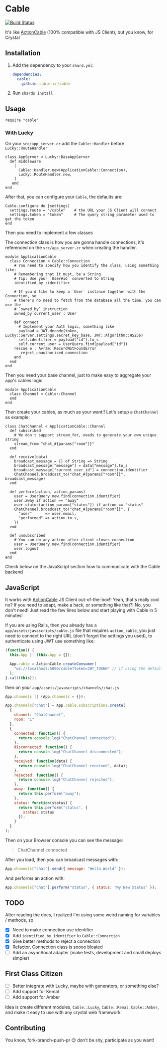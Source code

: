# Cable

[![Build Status](https://travis-ci.com/cable-cr/cable.svg?branch=master)](https://travis-ci.com/cable-cr/cable)

It's like [ActionCable](https://guides.rubyonrails.org/action_cable_overview.html) (100% compatible with JS Client), but you know, for Crystal

## Installation

1. Add the dependency to your `shard.yml`:

   ```yaml
   dependencies:
     cable:
       github: cable-cr/cable
   ```

2. Run `shards install`

## Usage

```crystal
require "cable"
```

### With Lucky

On your `src/app_server.cr` add the `Cable::Handler` before `Lucky::RouteHandler`

```crystal
class AppServer < Lucky::BaseAppServer
  def middleware
    [
      Cable::Handler.new(ApplicationCable::Connection),
      Lucky::RouteHandler.new,
    ]
   end
end
```

After that, you can configure your `Cable`, the defaults are:

```crystal
Cable.configure do |settings|
  settings.route = "/cable"    # the URL your JS Client will connect
  settings.token = "token"     # The query string parameter used to get the token
end
```

Then you need to implement a few classes

The connection class is how you are gonna handle connections, it's referenced on the `src/app_server.cr` when creating the handler.

```crystal
module ApplicationCable
  class Connection < Cable::Connection
    # You need to specify how you identify the class, using something like:
    # Remembering that it must, be a String
    # Tip: Use your `User#id` converted to String
    identified_by :identifier

    # If you'd like to keep a `User` instance together with the Connection, so
    # there's no need to fetch from the database all the time, you can use the
    # `owned_by` instruction
    owned_by current_user : User

    def connect
      # Implement your Auth logic, something like
      payload = JWT.decode(token, Lucky::Server.settings.secret_key_base, JWT::Algorithm::HS256)
      self.identifier = payload["id"].to_s
      self.current_user = UserQuery.find(payload["id"])
    rescue e : Avram::RecordNotFoundError
       reject_unauthorized_connection
    end
  end
end
```

Then you need your base channel, just to make easy to aggregate your app's cables logic

```crystal
module ApplicationCable
  class Channel < Cable::Channel
  end
end
```

Then create your cables, as much as your want!! Let's setup a `ChatChannel` as example:

```crystal
class ChatChannel < ApplicationCable::Channel
  def subscribed
    # We don't support stream_for, needs to generate your own unique string
    stream_from "chat_#{params["room"]}"
  end

  def receive(data)
    broadcast_message = {} of String => String
    broadcast_message["message"] = data["message"].to_s
    broadcast_message["current_user_id"] = connection.identifier
    ChatChannel.broadcast_to("chat_#{params["room"]}", broadcast_message)
  end

  def perform(action, action_params)
    user = UserQuery.new.find(connection.identifier)
    user.away if action == "away"
    user.status(action_params["status"]) if action == "status"
    ChatChannel.broadcast_to("chat_#{params["room"]}", {
      "user"      => user.email,
      "performed" => action.to_s,
    })
  end

  def unsubscribed
    # You can do any action after client closes connection
    user = UserQuery.new.find(connection.identifier)
    user.logout
  end
end
```

Check below on the JavaScript section how to communicate with the Cable backend

## JavaScript

It works with [ActionCable](https://www.npmjs.com/package/actioncable) JS Client out-of-the-box!! Yeah, that's really cool no? If you need to adapt, make a hack, or something like that?! No, you don't need! Just read the few lines below and start playing with Cable in 5 minutes!

If you are using Rails, then you already has a `app/assets/javascripts/cable.js` file that requires `action_cable`, you just need to connect to the right URL (don't forgot the settings you used), to authenticate using JWT use something like:

```js
(function() {
  this.App || (this.App = {});

  App.cable = ActionCable.createConsumer(
    "ws://localhost:5000/cable?token=JWT_TOKEN" // if using the default options
  );
}.call(this));
```

then on your `app/assets/javascripts/channels/chat.js`

```js
App.channels || (App.channels = {});

App.channels["chat"] = App.cable.subscriptions.create(
  {
    channel: "ChatChannel",
    room: "1"
  },
  {
    connected: function() {
      return console.log("ChatChannel connected");
    },
    disconnected: function() {
      return console.log("ChatChannel disconnected");
    },
    received: function(data) {
      return console.log("ChatChannel received", data);
    },
    rejected: function() {
      return console.log("ChatChannel rejected");
    },
    away: function() {
      return this.perform("away");
    },
    status: function(status) {
      return this.perform("status", {
        status: status
      });
    }
  }
);
```

Then on your Browser console you can see the message:

> ChatChannel connected

After you load, then you can broadcast messages with:

```js
App.channels["chat"].send({ message: "Hello World" });
```

And performs an action with:

```js
App.channels["chat"].perform("status", { status: "My New Status" });
```

## TODO

After reading the docs, I realized I'm using some weird naming for variables / methods, so

- [x] Need to make connection use identifier
- [x] Add `identified_by identifier` to `Cable::Connection`
- [x] Give better methods to reject a connection
- [x] Refactor, Connection class is soooo bloated
- [ ] Add an async/local adapter (make tests, development and small deploys simpler)

## First Class Citizen

- [ ] Better integrate with Lucky, maybe with generators, or something else?
- [ ] Add support for Kemal
- [ ] Add support for Amber

Idea is create different modules, `Cable::Lucky`, `Cable::Kemal`, `Cable::Amber`, and make it easy to use with any crystal web framework

## Contributing

You know, fork-branch-push-pr 😉 don't be shy, participate as you want!
